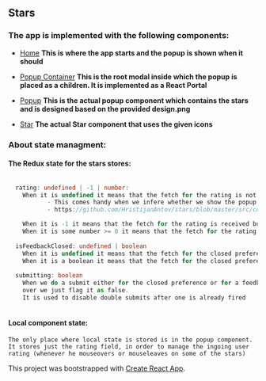 ## Stars 

### The app is implemented with the following components:
- [Home](https://github.com/HristijanAntov/stars/tree/master/src/components/home)
  **This is where the app starts and the popup is shown when it should**
- [Popup Container](https://github.com/HristijanAntov/stars/tree/master/src/components/popup-container)
  **This is the root modal inside which the popup is placed as a children. It is implemented as a React Portal**
- [Popup](https://github.com/HristijanAntov/stars/tree/master/src/components/popup)
  **This is the actual popup component which contains the stars and is designed based on the provided design.png**

- [Star](https://github.com/HristijanAntov/stars/tree/master/src/components/star)
  **The actual Star component that uses the given icons**
 
 ### About state managment:
  #### The Redux state for the stars stores: 
  ```typescript
    
    rating: undefined | -1 | number:
      When it is undefined it means that the fetch for the rating is not done yet.
             - This comes handy when we infere whether we show the popup or not
             - https://github.com/HristijanAntov/stars/blob/master/src/components/home/component.jsx#L21

      When it is -1 it means that the fetch for the rating is received but with an 404 response, so we infere that the user never    rated before.
      When it is some number >= 0 it means that the fetch for the rating is received successfully so the user rated before, therefore we don't show the popup
    
    isFeedbackClosed: undefined | boolean
      When it is undefined it means that the fetch for the closed preference is not done yet.
      When it is a boolean it means that the fetch for the closed preference is done, then we infere whether we show the popup or not
    
    submitting: boolean
      When we do a submit either for the closed preference or for a feedback rating we flag this field as true, after the api call is 
      over we just flag it as false.
      It is used to disable double submits after one is already fired
    
   ```
 
  #### Local component state:
    The only place where local state is stored is in the popup component.
    It stores just the rating field, in order to manage the ingoing user rating (whenever he mouseovers or mouseleaves on some of the stars)
    

This project was bootstrapped with [Create React App](https://github.com/facebookincubator/create-react-app).
 
